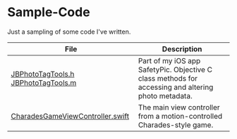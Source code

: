 # Sample-Code
Just a sampling of some code I've written.

File | Description
---- | ----------
[JBPhotoTagTools.h](JBPhotoTagTools.h) [JBPhotoTagTools.m](JBPhotoTagTools.m) | Part of my iOS app SafetyPic. Objective C class methods for accessing and altering photo metadata.
[CharadesGameViewController.swift](CharadesGameViewController.swift) | The main view controller from a motion-controlled Charades-style game.
